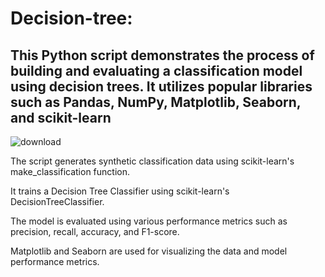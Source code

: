 # Decision-tree: 
## This Python script demonstrates the process of building and evaluating a classification model using decision trees. It utilizes popular libraries such as Pandas, NumPy, Matplotlib, Seaborn, and scikit-learn ##
![download](https://github.com/rizwinsalam/decision-tree/assets/152194804/820ace3a-e1d1-4c02-abe8-7ee8d1fb15a3)

The script generates synthetic classification data using scikit-learn's make_classification function.

It trains a Decision Tree Classifier using scikit-learn's DecisionTreeClassifier.

The model is evaluated using various performance metrics such as precision, recall, accuracy, and F1-score.

Matplotlib and Seaborn are used for visualizing the data and model performance metrics.

